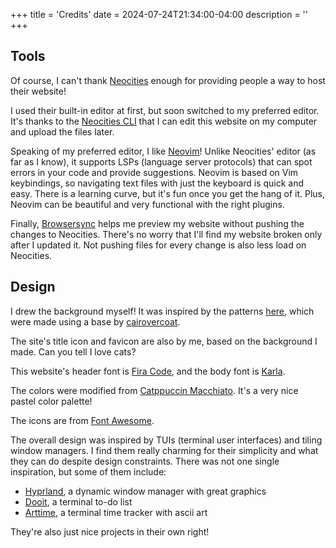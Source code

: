 +++
title = 'Credits'
date = 2024-07-24T21:34:00-04:00
description = ''
+++

## Tools

Of course, I can't thank [Neocities](https://neocities.org/) enough for providing people a way to host their website!

I used their built-in editor at first, but soon switched to my preferred editor. It's thanks to the [Neocities CLI](https://neocities.org/cli) that I can edit this website on my computer and upload the files later.

Speaking of my preferred editor, I like [Neovim](https://github.com/neovim/neovim)! Unlike Neocities' editor (as far as I know), it supports LSPs (language server protocols) that can spot errors in your code and provide suggestions. Neovim is based on Vim keybindings, so navigating text files with just the keyboard is quick and easy. There is a learning curve, but it's fun once you get the hang of it. Plus, Neovim can be beautiful and very functional with the right plugins.

Finally, [Browsersync](https://browsersync.io/) helps me preview my website without pushing the changes to Neocities. There's no worry that I'll find my website broken only after I updated it. Not pushing files for every change is also less load on Neocities.

## Design

I drew the background myself! It was inspired by the patterns [here](https://nonexistentfandomsfandom.neocities.org/graphics/backgrounds), which were made using a base by [cairovercoat](https://cairovercoat.tumblr.com/tagged/pixel+pattern).

The site's title icon and favicon are also by me, based on the background I made. Can you tell I love cats?

This website's header font is [Fira Code](https://github.com/tonsky/FiraCode), and the body font is [Karla](https://github.com/googlefonts/karla).

The colors were modified from [Catppuccin Macchiato](https://catppuccin.com/). It's a very nice pastel color palette!

The icons are from [Font Awesome](https://fontawesome.com/).

The overall design was inspired by TUIs (terminal user interfaces) and tiling window managers. I find them really charming for their simplicity and what they can do despite design constraints. There was not one single inspiration, but some of them include:

- [Hyprland](https://hyprland.org/), a dynamic window manager with great graphics
- [Dooit](https://github.com/kraanzu/dooit), a terminal to-do list
- [Arttime](https://github.com/poetaman/arttime), a terminal time tracker with ascii art

They're also just nice projects in their own right!
